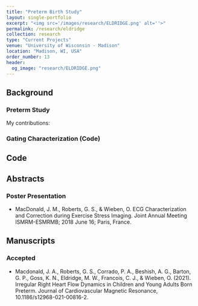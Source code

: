 ```yaml
---
title: "Preterm Birth Study"
layout: single-portfolio
excerpt: "<img src='/images/research/ELDRIDGE.png' alt=''>"
permalink: /research/eldridge
collection: research
type: "Current Projects"
venue: "University of Wisconsin - Madison"
location: "Madison, WI, USA"
order_number: 13
header: 
  og_image: "research/ELDRIDGE.png"
---
```


Background
------
### Preterm Study
My contributions: 

### Gating Characterization (Code)

Code
------

Abstracts
------
### Poster Presentation
* MacDonald, J. M., Roberts, G. S., & Wieben, O. ECG Characterization and Correction during Exercise Stress Imaging. Joint Annual Meeting ISMRM-ESMRMB; 2018 June 16; Paris, France.

Manuscripts
------
### Accepted
* Macdonald, J. A., Roberts, G. S., Corrado, P. A., Beshish, A. G., Barton, G. P., Goss, K. N., Eldridge, M. W., Francois, C. J., & Wieben, O. (2021). Irregular Right Heart Flow Dynamics in Children and Young Adults Born Preterm. Journal of Cardiovascular Magnetic Resonance, 10.1186/s12968-021-00816-2.

